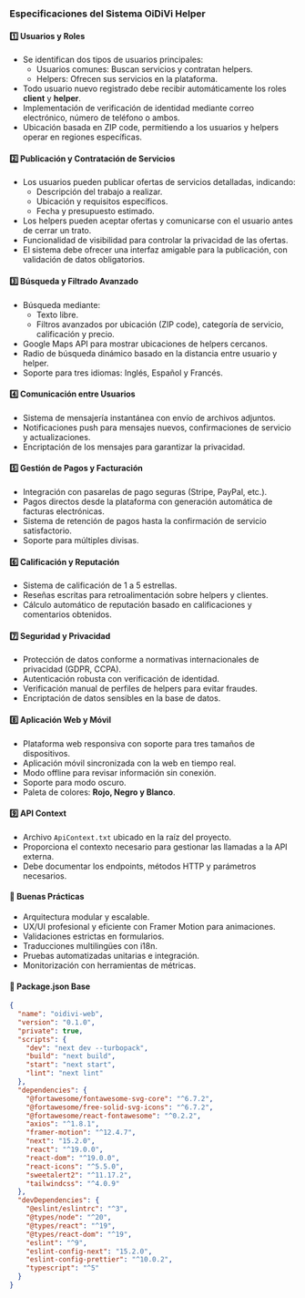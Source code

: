 ### Especificaciones del Sistema OiDiVi Helper

#### 1️⃣ Usuarios y Roles

- Se identifican dos tipos de usuarios principales:
  - Usuarios comunes: Buscan servicios y contratan helpers.
  - Helpers: Ofrecen sus servicios en la plataforma.
- Todo usuario nuevo registrado debe recibir automáticamente los roles **client** y **helper**.
- Implementación de verificación de identidad mediante correo electrónico, número de teléfono o ambos.
- Ubicación basada en ZIP code, permitiendo a los usuarios y helpers operar en regiones específicas.

#### 2️⃣ Publicación y Contratación de Servicios

- Los usuarios pueden publicar ofertas de servicios detalladas, indicando:
  - Descripción del trabajo a realizar.
  - Ubicación y requisitos específicos.
  - Fecha y presupuesto estimado.
- Los helpers pueden aceptar ofertas y comunicarse con el usuario antes de cerrar un trato.
- Funcionalidad de visibilidad para controlar la privacidad de las ofertas.
- El sistema debe ofrecer una interfaz amigable para la publicación, con validación de datos obligatorios.

#### 3️⃣ Búsqueda y Filtrado Avanzado

- Búsqueda mediante:
  - Texto libre.
  - Filtros avanzados por ubicación (ZIP code), categoría de servicio, calificación y precio.
- Google Maps API para mostrar ubicaciones de helpers cercanos.
- Radio de búsqueda dinámico basado en la distancia entre usuario y helper.
- Soporte para tres idiomas: Inglés, Español y Francés.

#### 4️⃣ Comunicación entre Usuarios

- Sistema de mensajería instantánea con envío de archivos adjuntos.
- Notificaciones push para mensajes nuevos, confirmaciones de servicio y actualizaciones.
- Encriptación de los mensajes para garantizar la privacidad.

#### 5️⃣ Gestión de Pagos y Facturación

- Integración con pasarelas de pago seguras (Stripe, PayPal, etc.).
- Pagos directos desde la plataforma con generación automática de facturas electrónicas.
- Sistema de retención de pagos hasta la confirmación de servicio satisfactorio.
- Soporte para múltiples divisas.

#### 6️⃣ Calificación y Reputación

- Sistema de calificación de 1 a 5 estrellas.
- Reseñas escritas para retroalimentación sobre helpers y clientes.
- Cálculo automático de reputación basado en calificaciones y comentarios obtenidos.

#### 7️⃣ Seguridad y Privacidad

- Protección de datos conforme a normativas internacionales de privacidad (GDPR, CCPA).
- Autenticación robusta con verificación de identidad.
- Verificación manual de perfiles de helpers para evitar fraudes.
- Encriptación de datos sensibles en la base de datos.

#### 8️⃣ Aplicación Web y Móvil

- Plataforma web responsiva con soporte para tres tamaños de dispositivos.
- Aplicación móvil sincronizada con la web en tiempo real.
- Modo offline para revisar información sin conexión.
- Soporte para modo oscuro.
- Paleta de colores: **Rojo, Negro y Blanco**.

#### 9️⃣ API Context

- Archivo `ApiContext.txt` ubicado en la raíz del proyecto.
- Proporciona el contexto necesario para gestionar las llamadas a la API externa.
- Debe documentar los endpoints, métodos HTTP y parámetros necesarios.

#### 🔑 Buenas Prácticas

- Arquitectura modular y escalable.
- UX/UI profesional y eficiente con Framer Motion para animaciones.
- Validaciones estrictas en formularios.
- Traducciones multilingües con i18n.
- Pruebas automatizadas unitarias e integración.
- Monitorización con herramientas de métricas.

#### 📌 Package.json Base

```json
{
  "name": "oidivi-web",
  "version": "0.1.0",
  "private": true,
  "scripts": {
    "dev": "next dev --turbopack",
    "build": "next build",
    "start": "next start",
    "lint": "next lint"
  },
  "dependencies": {
    "@fortawesome/fontawesome-svg-core": "^6.7.2",
    "@fortawesome/free-solid-svg-icons": "^6.7.2",
    "@fortawesome/react-fontawesome": "^0.2.2",
    "axios": "^1.8.1",
    "framer-motion": "^12.4.7",
    "next": "15.2.0",
    "react": "^19.0.0",
    "react-dom": "^19.0.0",
    "react-icons": "^5.5.0",
    "sweetalert2": "^11.17.2",
    "tailwindcss": "^4.0.9"
  },
  "devDependencies": {
    "@eslint/eslintrc": "^3",
    "@types/node": "^20",
    "@types/react": "^19",
    "@types/react-dom": "^19",
    "eslint": "^9",
    "eslint-config-next": "15.2.0",
    "eslint-config-prettier": "^10.0.2",
    "typescript": "^5"
  }
}
```


